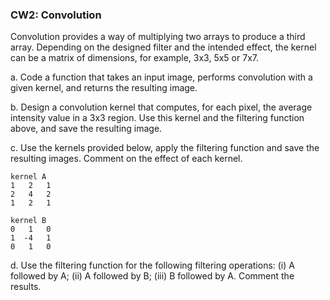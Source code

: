 ### CW2: Convolution
Convolution provides a way of multiplying two arrays to produce a third array. Depending on the designed
filter and the intended effect, the kernel can be a matrix of dimensions, for example, 3x3, 5x5 or 7x7.

a. Code a function that takes an input image, performs convolution with a given kernel, and returns the
resulting image.

b. Design a convolution kernel that computes, for each pixel, the average intensity value in a 3x3 region.
Use this kernel and the filtering function above, and save the resulting image.

c. Use the kernels provided below, apply the filtering function and save the resulting images. Comment
on the effect of each kernel.

    kernel A
    1   2   1
    2   4   2
    1   2   1

    kernel B
    0   1   0
    1  -4   1
    0   1   0

d. Use the filtering function for the following filtering operations: (i) A followed by A; (ii) A followed by B;
(iii) B followed by A. Comment the results.